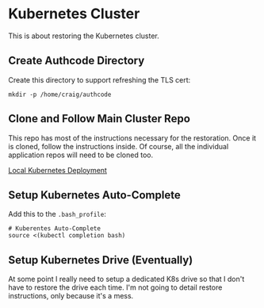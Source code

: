 # Kubernetes Cluster

This is about restoring the Kubernetes cluster.

## Create Authcode Directory

Create this directory to support refreshing the TLS cert:

```
mkdir -p /home/craig/authcode
```

## Clone and Follow Main Cluster Repo

This repo has most of the instructions necessary for the restoration. Once it is cloned, follow the instructions inside. Of course, all the individual application repos will need to be cloned too.

<a href="https://github.com/craigmiller160/LocalKubernetesDeployment">Local Kubernetes Deployment</a>

## Setup Kubernetes Auto-Complete

Add this to the `.bash_profile`:

```
# Kuberentes Auto-Complete
source <(kubectl completion bash)
```

## Setup Kubernetes Drive (Eventually)

At some point I really need to setup a dedicated K8s drive so that I don't have to restore the drive each time. I'm not going to detail restore instructions, only because it's a mess.